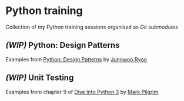 # Python training

Collection of my Python training sessions organised as *Git submodules*

## *(WIP)* Python: Design Patterns
Examples from [Python: Design Patterns] by [Jungwoo Ryoo]

[Python: Design Patterns]: https://www.linkedin.com/learning/python-design-patterns
[Jungwoo Ryoo]: https://www.linkedin.com/learning/instructors/jungwoo-ryoo

## *(WIP)* Unit Testing
Examples from chapter 9 of [Dive Into Python 3] by [Mark Pilgrim]

[Dive Into Python 3]: http://www.diveintopython3.net/
[Mark Pilgrim]: https://github.com/diveintomark
